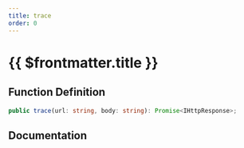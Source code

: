 ```yaml
---
title: trace
order: 0
---
```


# {{ $frontmatter.title }}

## Function Definition

```ts
public trace(url: string, body: string): Promise<IHttpResponse>;
```

## Documentation

<!--@include: ./parts/trace.md-->
